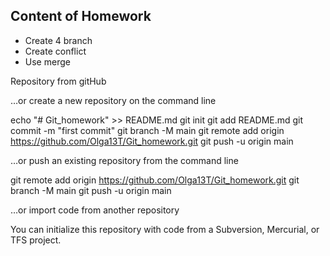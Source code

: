 ## Content of Homework

* Create 4 branch
* Create conflict
* Use merge


Repository from gitHub

…or create a new repository on the command line

echo "# Git_homework" >> README.md
git init
git add README.md
git commit -m "first commit"
git branch -M main
git remote add origin https://github.com/Olga13T/Git_homework.git
git push -u origin main

…or push an existing repository from the command line

git remote add origin https://github.com/Olga13T/Git_homework.git
git branch -M main
git push -u origin main

…or import code from another repository

You can initialize this repository with code from a Subversion, Mercurial, or TFS project.
